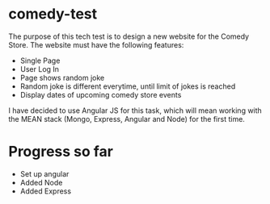 # comedy-test

The purpose of this tech test is to design a new website for the Comedy Store. The website must have the following features:

* Single Page
* User Log In
* Page shows random joke
* Random joke is different everytime, until limit of jokes is reached
* Display dates of upcoming comedy store events

I have decided to use Angular JS for this task, which will mean working with the MEAN stack (Mongo, Express, Angular and Node) for the first time.

# Progress so far

* Set up angular
* Added Node
* Added Express
